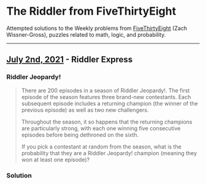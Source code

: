 # The Riddler from FiveThirtyEight
Attempted solutions to the Weekly problems from [FiveThirtyEight](https://fivethirtyeight.com/tag/the-riddler/) (Zach Wissner-Gross), puzzles related to math, logic, and probability.

---

## [July 2nd, 2021](https://fivethirtyeight.com/features/who-will-win-riddler-jeopardy/) - Riddler Express

### Riddler Jeopardy!

> There are 200 episodes in a season of Riddler Jeopardy!. The first episode of the season features three brand-new contestants. Each subsequent episode includes a returning champion (the winner of the previous episode) as well as two new challengers.  
>
> Throughout the season, it so happens that the returning champions are particularly strong, with each one winning five consecutive episodes before being dethroned on the sixth. 
> 
> If you pick a contestant at random from the season, what is the probability that they are a Riddler Jeopardy! champion (meaning they won at least one episode)?

### Solution
